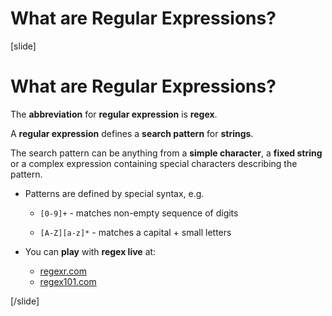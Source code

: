 # What are Regular Expressions?

[slide]
# What are Regular Expressions?

 The **abbreviation** for **regular expression** is **regex**.

 A **regular expression** defines a **search pattern** for **strings**.
 
 The search pattern can be anything from a **simple character**, 
 a **fixed string** or a complex expression containing special characters describing the pattern.

 - Patterns are defined by special syntax, e.g.

    - `[0-9]+` - matches non-empty sequence of digits

    - `[A-Z][a-z]*` - matches a capital + small letters

 
 - You can **play** with **regex live** at:

    - [regexr.com](regexr.com)
    - [regex101.com](regex101.com)



[/slide]

